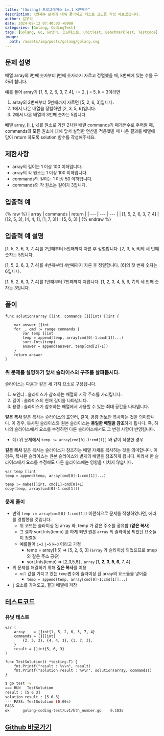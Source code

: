 ```yaml
---
title: "[Golang] 프로그래머스 Lv.1 K번째수"
description: K번째수 문제에 대해 풀이하고 테스트 코드를 작성 해보겠습니다.
author: 김우석
date: 2024-08-13 07:40:03 +0900
categories: [Golang, CodingTest]
tags: [Golang, Go, Go언어, 코딩테스트, UnitTest, BenchmarkTest, Testcode]
image:
  path: /assets/img/posts/golang/golang.svg
---
```


## 문제 설명
배열 array의 i번째 숫자부터 j번째 숫자까지 자르고 정렬했을 때, k번째에 있는 수를 구하려 합니다.

예를 들어 array가 [1, 5, 2, 6, 3, 7, 4], i = 2, j = 5, k = 3이라면

1. array의 2번째부터 5번째까지 자르면 [5, 2, 6, 3]입니다.
2. 1에서 나온 배열을 정렬하면 [2, 3, 5, 6]입니다.
3. 2에서 나온 배열의 3번째 숫자는 5입니다.

배열 array, [i, j, k]를 원소로 가진 2차원 배열 commands가 매개변수로 주어질 때, commands의 모든 원소에 대해 앞서 설명한 연산을 적용했을 때 나온 결과를 배열에 담아 return 하도록 solution 함수를 작성해주세요.


## 제한사항
- array의 길이는 1 이상 100 이하입니다.
- array의 각 원소는 1 이상 100 이하입니다.
- commands의 길이는 1 이상 50 이하입니다.
- commands의 각 원소는 길이가 3입니다.


## 입출력 예
{% raw %}
| array | commands | return |
| --- | --- | --- |
| \[1, 5, 2, 6, 3, 7, 4\] | \[\[2, 5, 3\], \[4, 4, 1\], \[1, 7, 3\]\] | \[5, 6, 3\] |
{% endraw %}


## 입출력 예 설명
[1, 5, 2, 6, 3, 7, 4]를 2번째부터 5번째까지 자른 후 정렬합니다. [2, 3, 5, 6]의 세 번째 숫자는 5입니다.

[1, 5, 2, 6, 3, 7, 4]를 4번째부터 4번째까지 자른 후 정렬합니다. [6]의 첫 번째 숫자는 6입니다.

[1, 5, 2, 6, 3, 7, 4]를 1번째부터 7번째까지 자릅니다. [1, 2, 3, 4, 5, 6, 7]의 세 번째 숫자는 3입니다.


## 풀이 
```golang
func solution(array []int, commands [][]int) []int {

	var answer []int
	for _, cmd := range commands {
		var temp []int
		temp = append(temp, array[cmd[0]-1:cmd[1]]...)
		sort.Ints(temp)
		answer = append(answer, temp[cmd[2]-1])
	}
	return answer
}
```

### 위 문제를 설명하기 앞서 슬라이스의 구조를 살펴봅시다.
슬라이스는 다음과 같은 세 가지 요소로 구성됩니다.

1. 포인터 : 슬라이스가 참조하는 배열의 시작 주소를 가리킵니다.
2. 길이 : 슬라이스의 현재 길이를 나타냅니다.
3. 용량 : 슬라이스가 참조하는 배열에서 사용할 수 있는 최대 공간을 나타냅니다.

**얕은 복사**
얕은 복사는 슬라이스의 포인터, 길이, 용량 정보만 복사하는 것을 의미합니다. 이 경우, 복사된 슬라이스와 원본 슬라이스는 **동일한 배열을 참조**하게 됩니다. 즉, 하나의 슬라이스에서 요소를 수정하면 다른 슬라이스에서도 그 변경 사항이 반영됩니다.

- 예) 위 문제에서 `temp := array[cmd[0]-1:cmd[1]]` 와 같이 작성한 경우

**깊은 복사**
깊은 복사는 슬라이스가 참조하는 배열 자체를 복사하는 것을 의미합니다. 이 경우, 복사된 슬라이스는 원본 슬라이스와 별개의 배열을 참조하게 됩니다. 따라서 한 슬라이스에서 요소를 수정해도 다른 슬라이스에는 영향을 미치지 않습니다.

```golang
var temp []int
temp = append(temp, array[cmd[0]-1:cmd[1]]...)
```

```golang
temp := make([]int, cmd[1]-cmd[0]+1)
copy(temp, array[cmd[0]-1:cmd[1]])
```


### 문제 풀이
- 만약 `temp := array[cmd[0]-1:cmd[1]]` 이런식으로 문제를 작성하였다면, 에러를 경험했을 것입니다.
	- 위 코드는 슬라이싱 된 array 와, temp 가 같은 주소를 공유함 (**얕은 복사**)
	- 그 결과 sort.Ints(temp) 를 하게 되면 원본 `array` 의 슬라이싱 되었던 요소들이 정렬됨
	- 예를들어 `i=2` `j=5` `k=3` 이라고 가정
		- temp = array[1:5] => [5, 2, 6, 3] (`array` 가 슬라이싱 되었으므로 tmep 와 같은 주소 공유)
		- sort.Ints(temp) => [2,3,5,6] , `array` [1, **2, 3, 5, 6**, 7, 4]
- 위 문제를 해결하기 위해 **깊은 복사**를 이용
	- `nil` 값을 가지고 있는 `temp`변수에 슬라이싱 된 array의 요소들을 넣어줌
		- `temp = append(temp, array[cmd[0]-1:cmd[1]]...)`
- `j` 요소를 가져오고, 결과 배열에 저장


## 테스트코드
### 유닛 테스트
```golang
var (
	array    = []int{1, 5, 2, 6, 3, 7, 4}
	commands = [][]int{
		{2, 5, 3}, {4, 4, 1}, {1, 7, 3},
	}
	result = []int{5, 6, 3}
)

func TestSolution(t *testing.T) {
	fmt.Printf("result : %v\n", result)
	fmt.Printf("solution result : %v\n", solution(array, commands))
}
```

```bash
$ go test -v
=== RUN   TestSolution
result : [5 6 3]
solution result : [5 6 3]
--- PASS: TestSolution (0.00s)
PASS
ok      golang-coding-test/Lv1/kth_number.go    0.183s
```

## [Github 바로가기](https://github.com/kr-goos/golang-coding-test/tree/master/Lv1/kth_number.go)